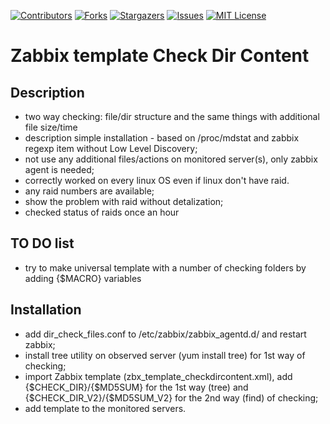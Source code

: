 <!-- PROJECT SHIELDS -->
<!--
*** I'm using markdown "reference style" links for readability.
*** Reference links are enclosed in brackets [ ] instead of parentheses ( ).
*** See the bottom of this document for the declaration of the reference variables
*** for contributors-url, forks-url, etc. This is an optional, concise syntax you may use.
*** https://www.markdownguide.org/basic-syntax/#reference-style-links
-->
[![Contributors][contributors-shield]][contributors-url]
[![Forks][forks-shield]][forks-url]
[![Stargazers][stars-shield]][stars-url]
[![Issues][issues-shield]][issues-url]
[![MIT License][license-shield]][license-url]

Zabbix template Check Dir Content
==================

Description
-----------------
- two way checking: file/dir structure and the same things with additional file size/time
- description
simple installation - based on /proc/mdstat and zabbix regexp item without Low Level Discovery;
- not use any additional files/actions on monitored server(s), only zabbix agent is needed;
- correctly worked on every linux OS even if linux don't have raid.
- any raid numbers are available;
- show the problem with raid without detalization;
- checked status of raids once an hour

TO DO list
------

- try to make universal template with a number of checking folders by adding {$MACRO} variables

Installation
----------------

- add dir_check_files.conf to /etc/zabbix/zabbix_agentd.d/ and restart zabbix;
- install tree utility on observed server (yum install tree) for 1st way of checking;
- import Zabbix template (zbx_template_checkdircontent.xml), add {$CHECK_DIR}/{$MD5SUM} for the 1st way (tree) and {$CHECK_DIR_V2}/{$MD5SUM_V2} for the 2nd way (find) of checking;
- add template to the monitored servers.


<!-- MARKDOWN LINKS & IMAGES -->
<!-- https://www.markdownguide.org/basic-syntax/#reference-style-links -->
[contributors-shield]: https://img.shields.io/github/contributors/skindud/zabbix_checkdircontent.svg?style=for-the-badge
[contributors-url]: https://github.com/skindud/zabbix_checkdircontent/graphs/contributors
[forks-shield]: https://img.shields.io/github/forks/skindud/zabbix_checkdircontent.svg?style=for-the-badge
[forks-url]: https://github.com/skindud/zabbix_checkdircontent/network/members
[stars-shield]: https://img.shields.io/github/stars/skindud/zabbix_checkdircontent.svg?style=for-the-badge
[stars-url]: https://github.com/skindud/zabbix_checkdircontent/stargazers
[issues-shield]: https://img.shields.io/github/issues/skindud/zabbix_checkdircontent.svg?style=for-the-badge
[issues-url]: https://github.com/skindud/zabbix_checkdircontent/issues
[license-shield]: https://img.shields.io/github/license/skindud/zabbix_checkdircontent.svg?style=for-the-badge
[license-url]: https://github.com/skindud/zabbix_checkdircontent/blob/master/LICENSE.txt

